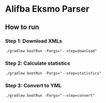 # Alifba Eksmo Parser

## How to run

### Step 1: Download XMLs
`./gradlew bootRun -Pargs="--step=download"`

### Step 2: Calculate statistics
`./gradlew bootRun -Pargs="--step=statistics"`

### Step 3: Convert to YML
`./gradlew bootRun -Pargs="--step=convert"`
